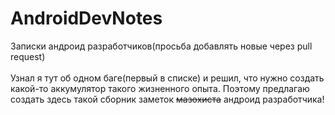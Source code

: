 # AndroidDevNotes
Записки андроид разработчиков(просьба добавлять новые через pull request)<br><br>
Узнал я тут об одном баге(первый в списке) и решил, что нужно создать какой-то аккумулятор такого жизненного опыта. 
Поэтому предлагаю создать здесь такой сборник заметок <s>мазохиста</s> андроид разработчика!
